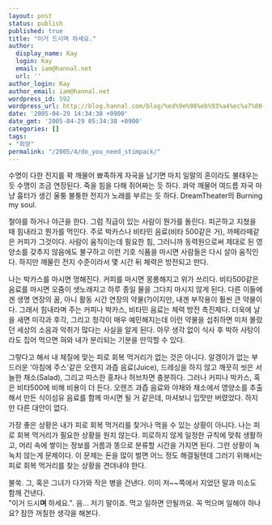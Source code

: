 ```yaml
---
layout: post
status: publish
published: true
title: "이거 드시며 하세요."
author:
  display_name: Kay
  login: Kay
  email: iam@hannal.net
  url: ''
author_login: Kay
author_email: iam@hannal.net
wordpress_id: 592
wordpress_url: http://blog.hannal.com/blog/%ed%9e%98%eb%93%a4%ec%a7%80-%ec%9d%b4%ea%b1%b0%eb%9d%bc%eb%8f%84-%eb%a8%b9%ea%b3%a0-%ed%9e%98%eb%82%b4/
date: '2005-04-29 14:34:38 +0900'
date_gmt: '2005-04-29 05:34:38 +0900'
categories: []
tags:
- "희망"
permalink: "/2005/4/do_you_need_stimpack/"
---
```

<p>수명이 다한 전지를 꽉 깨물어 뾰족하게 자국을 남기면 마치 일말의 혼이라도 불태우는 듯 수명이 조금 연장된다. 죽을 힘을 다해 쥐어짜는 듯 하다. 콰악 깨물어 여드름 자국 마냥 흉터가 생긴 울퉁 불퉁한 전지가 노래를 부르는 듯 하다. DreamTheater의 Burning my soul.</p>
<p>철야를 하거나 야근을 한다. 그럼 직급이 있는 사람이 뭔가를 돌린다. 피곤하고 지쳤을 때 힘내라고 뭔가를 먹인다. 주로 박카스나 비타민 음료(비타 500같은 거), 까페라떼같은 커피가 그것이다. 사람이 움직이는데 필요한 힘, 그러니까 동력원으로써 제대로 된 영양소를 갖추지 않음에도 불구하고 이런 기호 식품을 마시면 사람들은 다시 살아 움직인다. 하지만 깨물린 전지 수준이라서 몇 시간 뒤 체력은 방전되고 만다.</p>
<p>나는 박카스를 마시면 멍해진다. 커피를 마시면 몽롱해지고 위가 쓰리다. 비타500같은 음료를 마시면 오줌이 샛노래지고 하루 종일 물을 그다지 마시지 않게 된다. 다른 이들에겐 생명 연장의 꿈, 아니 활동 시간 연장의 약물(?)이지만, 내겐 부작용이 훨씬 큰 약물이다. 그래서 힘내라며 주는 커피나 박카스, 비타민 음료는 체력 방전 촉진제다. 더욱에 날을 새면 미각과 후각, 그리고 청각이 매우 예민해지는데 이런 약물을 섭취하면 미처 몰랐던 세상의 소음과 악취가 많다는 사실을 알게 된다. 아무 생각 없이 식사 후 박하 사탕이라도 집어 먹으면 혀와 내가 분리되는 기분을 만끽할 수 있다.</p>
<p>그렇다고 해서 내 체질에 맞는 피로 회복 먹거리가 없는 것은 아니다. 알갱이가 없는 부드러운 '아침에 주스'같은 오렌지 과즙 음료(Juice), 드레싱을 하지 않고 깨끗히 씻은 서늘한 채소(Salad), 그리고 따스한 홍차나 허브차면 충분하다. 그러나 커피나 박카스, 혹은 비타500에 비해 비용이 더 든다. 오렌즈 과즙 음료와 야채와 채소에서 영양소를 추출해서 만든 식이섬유 음료를 함께 마시면 될 거 같은데, 마셔보니 입맛만 버렸었다. 하지만 다른 대안이 없다.</p>
<p>가장 좋은 상황은 내가 피로 회복 먹거리를 찾거나 먹을 수 있는 상황이 아니다. 나는 피로 회복 먹거리가 필요한 상황을 원치 않는다. 피로하지 않게 일정한 규칙에 맞춰 생활하고, 머리 속에 쌓이는 정보를 거름과 똥으로 분류할 시간을 가지면 된다. 그런 상황이 녹녹치 않는게 문제이다. 이 문제는 돈을 많이 벌면 어느 정도 해결될텐데 그러기 위해서는 피로 회복 먹거리를 찾는 상황을 견뎌내야 한다.</p>
<p>불쑥. 그, 혹은 그녀가 다가와 작은 병을 건낸다. 이미 저~~쪽에서 지었던 말과 미소도 함께 건낸다.<br />
"이거 드시<strong>며</strong> 하세요.". 음... 저기 말이죠. 먹고 일하면 안될까요. 꼭 먹으며 일해야 하나요? 잠깐 꺼칠한 생각을 해본다.</p>
